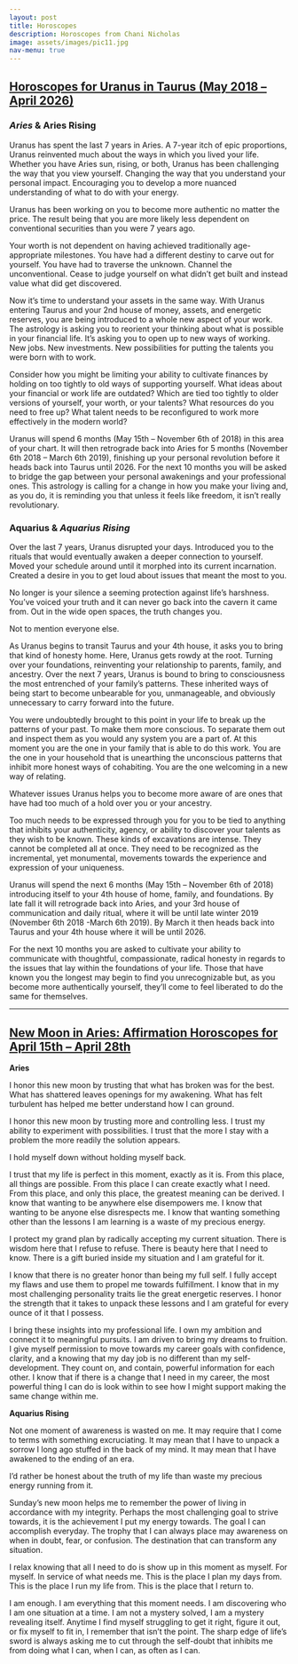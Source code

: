 ```yaml
---
layout: post
title: Horoscopes
description: Horoscopes from Chani Nicholas
image: assets/images/pic11.jpg
nav-menu: true
---
```


## [Horoscopes for Uranus in Taurus (May 2018 – April 2026)](http://chaninicholas.com/2018/05/horoscopes-for-uranus-in-taurus-may-2018-april-2026/)

### _Aries_ & Aries Rising

Uranus has spent the last 7 years in Aries. A 7-year itch of epic proportions, Uranus reinvented much about the ways in which you lived your life. Whether you have Aries sun, rising, or both, Uranus has been challenging the way that you view yourself. Changing the way that you understand your personal impact. Encouraging you to develop a more nuanced understanding of what to do with your energy. 

Uranus has been working on you to become more authentic no matter the price. The result being that you are more likely less dependent on conventional securities than you were 7 years ago.

Your worth is not dependent on having achieved traditionally age-appropriate milestones. You have had a different destiny to carve out for yourself. You have had to traverse the unknown. Channel the unconventional. Cease to judge yourself on what didn’t get built and instead value what did get discovered. 

Now it’s time to understand your assets in the same way. With Uranus entering Taurus and your 2nd house of money, assets, and energetic reserves, you are being introduced to a whole new aspect of your work. The astrology is asking you to reorient your thinking about what is possible in your financial life. It’s asking you to open up to new ways of working. New jobs. New investments. New possibilities for putting the talents you were born with to work.

Consider how you might be limiting your ability to cultivate finances by holding on too tightly to old ways of supporting yourself. What ideas about your financial or work life are outdated? Which are tied too tightly to older versions of yourself, your worth, or your talents? What resources do you need to free up? What talent needs to be reconfigured to work more effectively in the modern world?  

Uranus will spend 6 months (May 15th – November 6th of 2018) in this area of your chart. It will then retrograde back into Aries for 5 months (November 6th 2018 – March 6th 2019), finishing up your personal revolution before it heads back into Taurus until 2026. For the next 10 months you will be asked to bridge the gap between your personal awakenings and your professional ones. This astrology is calling for a change in how you make your living and, as you do, it is reminding you that unless it feels like freedom, it isn’t really revolutionary. 

### Aquarius & _Aquarius Rising_

Over the last 7 years, Uranus disrupted your days. Introduced you to the rituals that would eventually awaken a deeper connection to yourself. Moved your schedule around until it morphed into its current incarnation. Created a desire in you to get loud about issues that meant the most to you. 

No longer is your silence a seeming protection against life’s harshness. You’ve voiced your truth and it can never go back into the cavern it came from. Out in the wide open spaces, the truth changes you.

Not to mention everyone else.  

As Uranus begins to transit Taurus and your 4th house, it asks you to bring that kind of honesty home. Here, Uranus gets rowdy at the root. Turning over your foundations, reinventing your relationship to parents, family, and ancestry. Over the next 7 years, Uranus is bound to bring to consciousness the most entrenched of your family’s patterns. These inherited ways of being start to become unbearable for you, unmanageable, and obviously unnecessary to carry forward into the future. 

You were undoubtedly brought to this point in your life to break up the patterns of your past. To make them more conscious. To separate them out and inspect them as you would any system you are a part of. At this moment you are the one in your family that is able to do this work. You are the one in your household that is unearthing the unconscious patterns that inhibit more honest ways of cohabiting. You are the one welcoming in a new way of relating. 

Whatever issues Uranus helps you to become more aware of are ones that have had too much of a hold over you or your ancestry. 

Too much needs to be expressed through you for you to be tied to anything that inhibits your authenticity, agency, or ability to discover your talents as they wish to be known. These kinds of excavations are intense. They cannot be completed all at once. They need to be recognized as the incremental, yet monumental, movements towards the experience and expression of your uniqueness.  

Uranus will spend the next 6 months (May 15th – November 6th of 2018) introducing itself to your 4th house of home, family, and foundations. By late fall it will retrograde back into Aries, and your 3rd house of communication and daily ritual, where it will be until late winter 2019 (November 6th 2018 -March 6th 2019). By March it then heads back into Taurus and your 4th house where it will be until 2026. 

For the next 10 months you are asked to cultivate your ability to communicate with thoughtful, compassionate, radical honesty in regards to the issues that lay within the foundations of your life. Those that have known you the longest may begin to find you unrecognizable but, as you become more authentically yourself, they’ll come to feel liberated to do the same for themselves. 





---

## [New Moon in Aries: Affirmation Horoscopes for April 15th – April 28th](http://chaninicholas.com/2018/04/new-moon-aries-horoscopes-2018/)

**Aries**

I honor this new moon by trusting that what has broken was for the best. What has shattered  leaves openings for my awakening. What has felt turbulent has helped me better understand how I can ground. 

I honor this new moon by trusting more and controlling less. I trust my ability to experiment with possibilities. I trust that the more I stay with a problem the more readily the solution appears.

I hold myself down without holding myself back.

I trust that my life is perfect in this moment, exactly as it is. From this place, all things are possible. From this place I can create exactly what I need. From this place, and only this place, the greatest meaning can be derived. I know that wanting to be anywhere else disempowers me. I know that wanting to be anyone else disrespects me. I know that wanting something other than the lessons I am learning is a waste of my precious energy. 

I protect my grand plan by radically accepting my current situation. There is wisdom here that I refuse to refuse. There is beauty here that I need to know. There is a gift buried inside my situation and I am grateful for it.

I know that there is no greater honor than being my full self. I fully accept my flaws and use them to propel me towards fulfillment. I know that in my most challenging personality traits lie the great energetic reserves. I honor the strength that it takes to unpack these lessons and I am grateful for every ounce of it that I possess.

I bring these insights into my professional life. I own my ambition and connect it to meaningful pursuits. I am driven to bring my dreams to fruition. I give myself permission to move towards my career goals with confidence, clarity, and a knowing that my day job is no different than my self-development. They count on, and contain, powerful information for each other. I know that if there is a change that I need in my career, the most powerful thing I can do is look within to see how I might support making the same change within me.

**Aquarius Rising**

Not one moment of awareness is wasted on me. It may require that I come to terms with something excruciating. It may mean that I have to unpack a sorrow I long ago stuffed in the back of my mind. It may mean that I have awakened to the ending of an era.

I’d rather be honest about the truth of my life than waste my precious energy running from it.

Sunday’s new moon helps me to remember the power of living in accordance with my integrity. Perhaps the most challenging goal to strive towards, it is the achievement I put my energy towards. The goal I can accomplish everyday. The trophy that I can always place may awareness on when in doubt, fear, or confusion. The destination that can transform any situation.

I relax knowing that all I need to do is show up in this moment as myself. For myself. In service of what needs me. This is the place I plan my days from. This is the place I run my life from. This is the place that I return to.

I am enough. I am everything that this moment needs. I am discovering who I am one situation at a time. I am not a mystery solved, I am a mystery revealing itself. Anytime I find myself struggling to get it right, figure it out, or fix myself to fit in, I remember that isn’t the point. The sharp edge of life’s sword is always asking me to cut through the self-doubt that inhibits me from doing what I can, when I can, as often as I can.